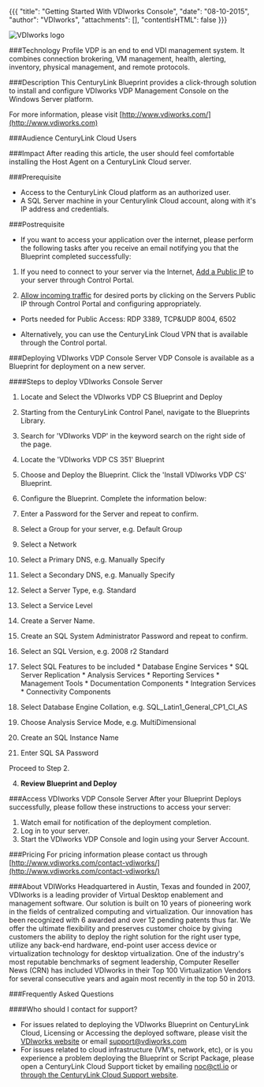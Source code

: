 {{{
  "title": "Getting Started With VDIworks Console",
  "date": "08-10-2015",
  "author": "VDIworks",
  "attachments": [],
  "contentIsHTML": false
}}}

![VDIworks logo](http://66.7.195.144/wp-content/uploads/2014/10/VDIworkls_color_logo_smallerl.png)

###Technology Profile
VDP is an end to end VDI management system. It combines connection brokering, VM management, health, alerting, inventory, physical management, and remote protocols.


###Description
This CenturyLink Blueprint provides a click-through solution to install and configure VDIworks VDP Management Console on the Windows Server platform.

For more information, please visit [http://www.vdiworks.com/](http://www.vdiworks.com)

###Audience
CenturyLink Cloud Users

###Impact
After reading this article, the user should feel comfortable installing the Host Agent on a CenturyLink Cloud server.

###Prerequisite
*  Access to the CenturyLink Cloud platform as an authorized user.
*  A SQL Server machine in your Centurylink Cloud account, along with it's IP address and credentials. 

###Postrequisite
*  If you want to access your application over the internet, please perform the following tasks after you receive an email notifying you that the Blueprint completed successfully:

1. If you need to connect to your server via the Internet, [Add a Public IP](../../Network/how-to-add-public-ip-to-virtual-machine.md) to your server through Control Portal. 

2. [Allow incoming traffic](../../Network/how-to-add-public-ip-to-virtual-machine.md) for desired ports by clicking on the Servers Public IP through Control Portal and configuring appropriately.
  * Ports needed for Public Access: RDP 3389, TCP&UDP 8004, 6502
  
- Alternatively, you can use the CenturyLink Cloud VPN that is available through the Control portal.  

###Deploying VDIworks VDP Console Server
VDP Console is available as a Blueprint for deployment on a new server.

####Steps to deploy VDIworks Console Server
1. Locate and Select the VDIworks VDP CS Blueprint and Deploy
  1. Starting from the CenturyLink Control Panel, navigate to the Blueprints Library.
  2. Search for 'VDIworks VDP' in the keyword search on the right side of the page.
  3. Locate the 'VDIworks VDP CS 351' Blueprint

2. Choose and Deploy the Blueprint. Click the 'Install VDIworks VDP CS' Blueprint.

3. Configure the Blueprint.   Complete the information below:

  1. Enter a Password for the Server and repeat to confirm.
  2. Select a Group for your server, e.g. Default Group
  3. Select a Network
  4. Select a Primary DNS, e.g. Manually Specify
  5. Select a Secondary DNS, e.g. Manually Specify
  6. Select a Server Type, e.g. Standard
  7. Select a Service Level
  8. Create a Server Name.
  9. Create an SQL System Administrator Password and repeat to confirm.
  10. Select an SQL Version, e.g. 2008 r2 Standard
  11. Select SQL Features to be included
     * Database Engine Services
     * SQL Server Replication
     * Analysis Services
     * Reporting Services
     * Management Tools
     * Documentation Components
     * Integration Services
     * Connectivity Components
  12. Select Database Engine Collation, e.g. SQL_Latin1_General_CP1_CI_AS
  13. Choose Analysis Service Mode, e.g. MultiDimensional
  14. Create an SQL Instance Name
  15. Enter SQL SA Password 

Proceed to Step 2.

4. **Review Blueprint and Deploy**

###Access VDIworks VDP Console Server
 After your Blueprint Deploys successfully, please follow these instructions to access your server:

  1. Watch email for notification of the deployment completion. 
  2. Log in to your server.
  3. Start the VDIworks VDP Console and login using your Server Account.

###Pricing
For pricing information please contact us through [http://www.vdiworks.com/contact-vdiworks/](http://www.vdiworks.com/contact-vdiworks/)

###About VDIWorks
 Headquartered in Austin, Texas and founded in 2007, VDIworks is a leading provider of Virtual Desktop enablement and management software. Our solution is built on 10 years of pioneering work in the fields of centralized computing and virtualization. Our innovation has been recognized with 6 awarded and over 12 pending patents thus far. We offer the ultimate flexibility and preserves customer choice by giving customers the ability to deploy the right solution for the right user type, utilize any back-end hardware, end-point user access device or virtualization technology for desktop virtualization.  One of the industry's most reputable benchmarks of segment leadership, Computer Reseller News (CRN) has included VDIworks in their Top 100 Virtualization Vendors for several consecutive years and again most recently in the top 50 in 2013.

###Frequently Asked Questions

####Who should I contact for support?
* For issues related to deploying the VDIworks Blueprint on CenturyLink Cloud, Licensing or Accessing the deployed software, please visit the [VDIworks website](http://www.vdiworks.com/) or email [support@vdiworks.com](mailto:support@vdiworks.com)
* For issues related to cloud infrastructure (VM's, network, etc), or is you experience a problem deploying the Blueprint or Script Package, please open a CenturyLink Cloud Support ticket by emailing [noc@ctl.io](mailto:noc@ctl.io) or [through the CenturyLink Cloud Support website](https://t3n.zendesk.com/tickets/new).

